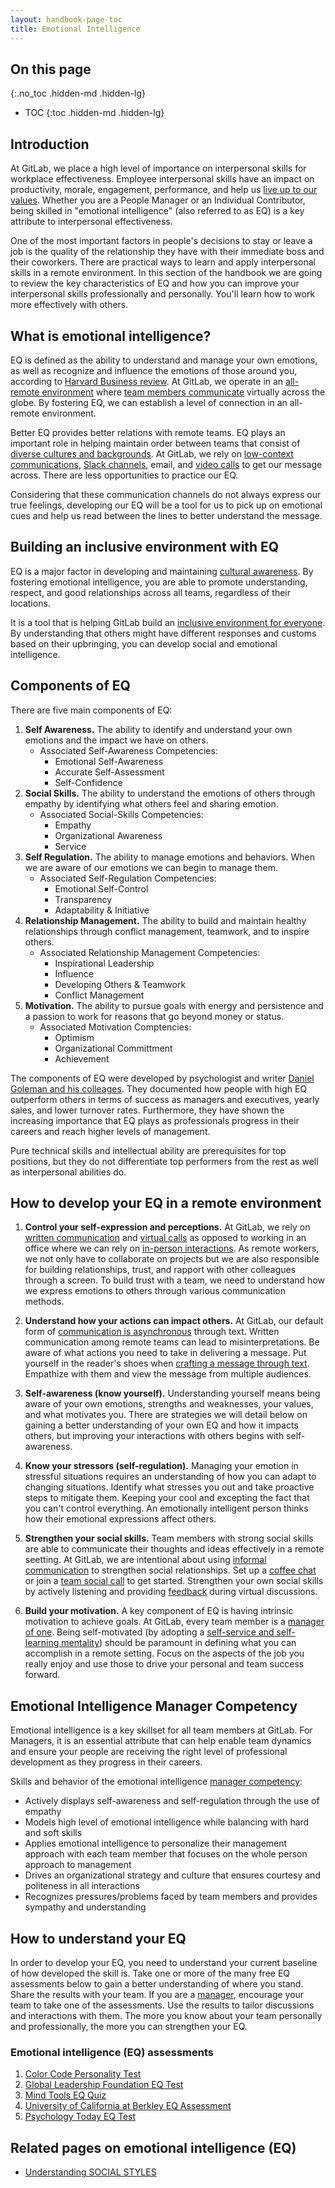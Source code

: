 ```yaml
---
layout: handbook-page-toc
title: Emotional Intelligence
---
```


## On this page
{:.no_toc .hidden-md .hidden-lg}

- TOC
{:toc .hidden-md .hidden-lg}

## Introduction

At GitLab, we place a high level of importance on interpersonal skills for workplace effectiveness. Employee interpersonal skills have an impact on productivity, morale, engagement, performance, and help us [live up to our values](/handbook/values/). Whether you are a People Manager or an Individual Contributor, being skilled in "emotional intelligence" (also referred to as EQ) is a key attribute to interpersonal effectiveness.

One of the most important factors in people's decisions to stay or leave a job is the quality of the relationship they have with their immediate boss and their coworkers. There are practical ways to learn and apply interpersonal skills in a remote environment. In this section of the handbook we are going to review the key characteristics of EQ and how you can improve your interpersonal skills professionally and personally. You'll learn how to work more effectively with others. 

## What is emotional intelligence?

EQ is defined as the ability to understand and manage your own emotions, as well as recognize and influence the emotions of those around you, according to [Harvard Business review](https://online.hbs.edu/blog/post/emotional-intelligence-in-leadership). At GitLab, we operate in an [all-remote environment](/company/culture/all-remote/guide/) where [team members communicate](/handbook/communication/) virtually across the globe. By fostering EQ, we can establish a level of connection in an all-remote environment.

Better EQ provides better relations with remote teams. EQ plays an important role in helping maintain order between teams that consist of [diverse cultures and backgrounds](/company/culture/inclusion/). At GitLab, we rely on [low-context communications](/company/culture/all-remote/effective-communication/), [Slack channels](/handbook/communication/#key-slack-channels), email, and [video calls](/handbook/communication/#video-calls) to get our message across. There are less opportunities to practice our EQ. 

Considering that these communication channels do not always express our true feelings, developing our EQ will be a tool for us to pick up on emotional cues and help us read between the lines to better understand the message. 

## Building an inclusive environment with EQ

EQ is a major factor in developing and maintaining [cultural awareness](/company/culture/all-remote/building-culture/). By fostering emotional intelligence, you are able to promote understanding, respect, and good relationships across all teams, regardless of their locations. 

It is a tool that is helping GitLab build an [inclusive environment for everyone](/company/culture/inclusion/building-diversity-and-inclusion/). By understanding that others might have different responses and customs based on their upbringing, you can develop social and emotional intelligence. 

## Components of EQ

There are five main components of EQ:
1.  **Self Awareness.** The ability to identify and understand your own emotions and the impact we have on others. 
    *  Associated Self-Awareness Competencies:
        *  Emotional Self-Awareness
        *  Accurate Self-Assessment
        *  Self-Confidence
2.  **Social Skills.** The ability to understand the emotions of others through empathy by identifying what others feel and sharing emotion.
    *  Associated Social-Skills Competencies:
        *  Empathy
        *  Organizational Awareness
        *  Service
3.  **Self Regulation.** The ability to manage emotions and behaviors. When we are aware of our emotions we can begin to manage them.
    *  Associated Self-Regulation Competencies:
        *  Emotional Self-Control
        *  Transparency
        *  Adaptability & Initiative
4.  **Relationship Management.** The ability to build and maintain healthy relationships through conflict management, teamwork, and to inspire others.
    * Associated Relationship Management Competencies:
        *  Inspirational Leadership
        *  Influence
        *  Developing Others & Teamwork
        *  Conflict Management
5.  **Motivation.** The ability to pursue goals with energy and persistence and a passion to work for reasons that go beyond money or status.
    *  Associated Motivation Comptencies: 
        *  Optimism 
        *  Organizational Committment 
        *  Achievement 

The components of EQ were developed by psychologist and writer [Daniel Goleman and his colleages](http://jbedwardsandassociates.com/wp-content/uploads/2015/12/HBR-What-makes-a-great-leader-D.-Goleman.pdf). They documented how people with high EQ outperform others in terms of success as managers and executives, yearly sales, and lower turnover rates. Furthermore, they have shown the increasing importance that EQ plays as professionals progress in their careers and reach higher levels of management. 

Pure technical skills and intellectual ability are prerequisites for top positions, but they do not differentiate top performers from the rest as well as interpersonal abilities do. 

## How to develop your EQ in a remote environment

1. **Control your self-expression and perceptions.** At GitLab, we rely on [written communication](/company/culture/all-remote/effective-communication/) and [virtual calls](/handbook/communication/#video-calls) as opposed to working in an office where we can rely on [in-person interactions](/company/culture/all-remote/in-person/). As remote workers, we not only have to collaborate on projects but we are also responsible for building relationships, trust, and rapport with other colleagues through a screen. To build trust with a team, we need to understand how we express emotions to others through various communication methods. 

2. **Understand how your actions can impact others.** At GitLab, our default form of [communication is asynchronous](/company/culture/all-remote/asynchronous/) through text. Written communication among remote teams can lead to misinterpretations. Be aware of what actions you need to take in delivering a message. Put yourself in the reader's shoes when [crafting a message through text](/company/culture/all-remote/effective-communication/). Empathize with them and view the message from multiple audiences. 

3. **Self-awareness (know yourself).** Understanding yourself means being aware of your own emotions, strengths and weaknesses, your values, and what motivates you. There are strategies we will detail below on gaining a better understanding of your own EQ and how it impacts others, but improving your interactions with others begins with self-awareness. 

4. **Know your stressors (self-regulation).** Managing your emotion in stressful situations requires an understanding of how you can adapt to changing situations. Identify what stresses you out and take proactive steps to mitigate them. Keeping your cool and excepting the fact that you can't control everything. An emotionally intelligent person thinks how their emotional expressions affect others. 

5. **Strengthen your social skills.** Team members with strong social skills are able to communicate their thoughts and ideas effectively in a remote seetting. At GitLab, we are intentional about using [informal communication](/company/culture/all-remote/informal-communication/) to strengthen social relationships. Set up a [coffee chat](/company/culture/all-remote/informal-communication/#coffee-chats) or join a [team social call](/company/culture/all-remote/informal-communication/#team-social-calls) to get started. Strengthen your own social skills by actively listening and providing [feedback](/company/culture/all-remote/effective-communication/#feedback-is-a-gift) during virtual discussions. 

6. **Build your motivation.** A key component of EQ is having intrinsic motivation to achieve goals. At GitLab, every team member is a [manager of one](/handbook/values/#managers-of-one). Being self-motivated (by adopting a [self-service and self-learning mentality](/company/culture/all-remote/self-service/)) should be paramount in defining what you can accomplish in a remote setting. Focus on the aspects of the job you really enjoy and use those to drive your personal and team success forward. 

## Emotional Intelligence Manager Competency

Emotional intelligence is a key skillset for all team members at GitLab. For Managers, it is an essential attribute that can help enable team dynamics and ensure your people are receiving the right level of professional development as they progress in their careers. 

Skills and behavior of the emotional intelligence [manager competency](https://about.gitlab.com/handbook/competencies/#list):

- Actively displays self-awareness and self-regulation through the use of empathy
- Models high level of emotional intelligence while balancing with hard and soft skills
- Applies emotional intelligence to personalize their management approach with each team member that focuses on the whole person approach to management
- Drives an organizational strategy and culture that ensures courtesy and politeness in all interactions
- Recognizes pressures/problems faced by team members and provides sympathy and understanding 

## How to understand your EQ

In order to develop your EQ, you need to understand your current baseline of how developed the skill is. Take one or more of the many free EQ assessments below to gain a better understanding of where you stand. Share the results with your team. If you are a [manager](/handbook/people-group/leadership-toolkit/), encourage your team to take one of the assessments. Use the results to tailor discussions and interactions with them. The more you know about your team personally and professionally, the more you can strengthen your EQ.

### Emotional intelligence (EQ) assessments

1.  [Color Code Personality Test](https://www.colorcode.com/free_personality_test/?timestamp=1588009250.89&hash=667424d7d32a031b41b6896af6ab1ad7)
2.  [Global Leadership Foundation EQ Test](https://globalleadershipfoundation.com/geit/eitest.html)
3.  [Mind Tools EQ Quiz](https://www.mindtools.com/pages/article/ei-quiz.htm) 
4.  [University of California at Berkley EQ Assessment](https://greatergood.berkeley.edu/quizzes/ei_quiz/take_quiz)
5.  [Psychology Today EQ Test](https://www.psychologytoday.com/us/tests/personality/emotional-intelligence-test)

## Related pages on emotional intelligence (EQ)

*  [Understanding SOCIAL STYLES](https://about.gitlab.com/handbook/people-group/learning-and-development/emotional-intelligence/social-styles/)
